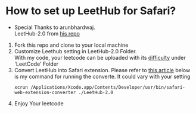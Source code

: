 # How to set up LeetHub for Safari?

- Special Thanks to arunbhardwaj. <br> LeetHub-2.0 from <a href="https://github.com/arunbhardwaj/LeetHub-2.0">his repo</a>
<ol>
  <li>Fork this repo and clone to your local machine</li>
  <li>Customize Leethub setting in LeetHub-2.0 Folder. <br> With my code, your leetcode can be uploaded with its <u>difficulty</u> under 'LeetCode' Folder</li>
  <li>Convert LeetHub into Safari extension. Please refer to <a href="https://developer.apple.com/documentation/safariservices/safari_web_extensions/converting_a_web_extension_for_safari">this article</a>
  below is my command for running the converte. It could vary with your setting <br>

  ```
  xcrun /Applications/Xcode.app/Contents/Developer/usr/bin/safari-web-extension-converter ./LeetHub-2.0
  ```
  </li>
  <li>Enjoy Your leetcode</li>
</ol>
